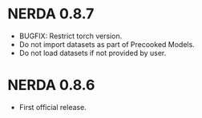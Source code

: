 # NERDA 0.8.7

* BUGFIX: Restrict torch version.
* Do not import datasets as part of Precooked Models.
* Do not load datasets if not provided by user.

# NERDA 0.8.6

* First official release.